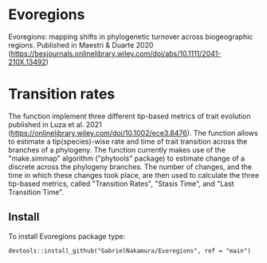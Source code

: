 # Evoregions
Evoregions: mapping shifts in phylogenetic turnover across biogeographic regions. 
Published in Maestri & Duarte 2020 (https://besjournals.onlinelibrary.wiley.com/doi/abs/10.1111/2041-210X.13492)

# Transition rates
The function implement three different tip-based metrics of trait evolution published in Luza et al. 2021 (https://onlinelibrary.wiley.com/doi/10.1002/ece3.8476). The function allows to estimate a tip(species)-wise rate and time of trait transition across the branches of a phylogeny. The function currently makes use of the "make.simmap" algorithm ("phytools" package) to estimate change of a discrete across the phylogeny branches. The number of changes, and the time in which these changes took place, are then used to calculate the three tip-based metrics, called "Transition Rates", "Stasis Time", and "Last Transition Time".


## Install

To install Evoregions package type:

`devtools::install_github("GabrielNakamura/Evoregions", ref = "main")`


